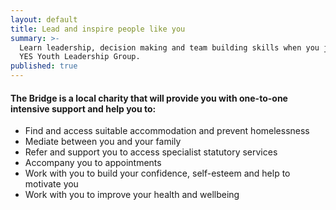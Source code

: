 ```yaml
---
layout: default
title: Lead and inspire people like you
summary: >-
  Learn leadership, decision making and team building skills when you join the
  YES Youth Leadership Group.
published: true
---
```


#### The Bridge is a local charity that will provide you with one-to-one intensive support and help you to:

- Find and access suitable accommodation and prevent homelessness
- Mediate between you and your family
- Refer and support you to access specialist statutory services 
- Accompany you to appointments
- Work with you to build your confidence, self-esteem and help to motivate you
- Work with you to improve your health and wellbeing


